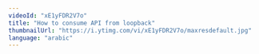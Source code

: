 ```yaml
---
videoId: "xE1yFDR2V7o"
title: "How to consume API from loopback"
thumbnailUrl: "https://i.ytimg.com/vi/xE1yFDR2V7o/maxresdefault.jpg"
language: "arabic"
---
```

